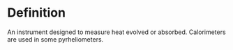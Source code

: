 # Definition

An instrument designed to measure heat evolved or absorbed. Calorimeters
are used in some pyrheliometers.
